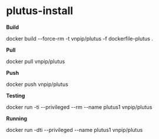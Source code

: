 # plutus-install

**Build**

docker build --force-rm -t vnpip/plutus -f dockerfile-plutus .

**Pull**

docker pull vnpip/plutus

**Push**

docker push vnpip/plutus

**Testing**

docker run -ti --privileged --rm  --name plutus1 vnpip/plutus

**Running**

docker run -dti --privileged  --name plutus1 vnpip/plutus
